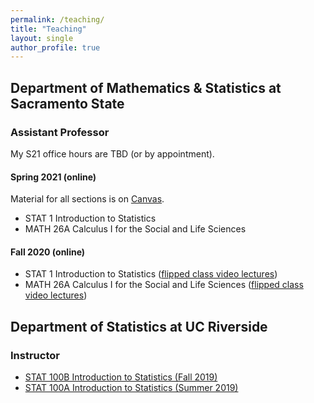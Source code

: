 ```yaml
---
permalink: /teaching/
title: "Teaching"
layout: single
author_profile: true
---
```


## Department of Mathematics & Statistics at Sacramento State
### Assistant Professor
My S21 office hours are TBD (or by appointment). 
#### Spring 2021 (online)
Material for all sections is on [Canvas](https://csus.instructure.com/). 
- STAT 1 Introduction to Statistics
- MATH 26A Calculus I for the Social and Life Sciences
#### Fall 2020 (online)
- STAT 1 Introduction to Statistics (<a href="https://www.youtube.com/playlist?list=PLuMDlHzKEzEFDn6yfD9D3DCsp_j2AfDvm" target="_blank">flipped class video lectures</a>)
- MATH 26A Calculus I for the Social and Life Sciences (<a href="https://www.youtube.com/playlist?list=PLuMDlHzKEzEHVDBeTH5I_ghfON5ev4vCv" target="_blank">flipped class video lectures</a>)

## Department of Statistics at UC Riverside
### Instructor
- [STAT 100B Introduction to Statistics (Fall 2019)](https://lgpcappiello.github.io/teaching/stat100b/)
- [STAT 100A Introduction to Statistics (Summer 2019)](https://lgpcappiello.github.io/teaching/stat100a/)
